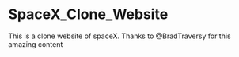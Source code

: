 # SpaceX_Clone_Website
This is a clone website of spaceX.
Thanks to @BradTraversy for this amazing content
